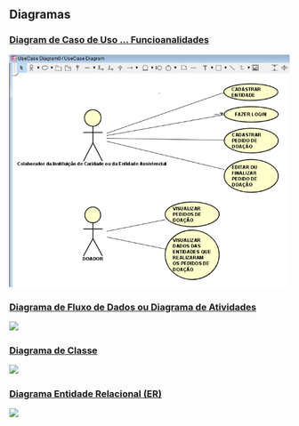 ## Diagramas

### [Diagram de Caso de Uso ... Funcioanalidades](https://github.com/GabrielaSchneider1/Meu-Projeto-Doacoes-GabrielaSchneider-TCC/blob/master/doc/Fundatec-%20TCC1-%20Diagrama%20Casos%20de%20Uso.PNG)

![Diagram](https://github.com/GabrielaSchneider1/Meu-Projeto-Doacoes-GabrielaSchneider-TCC/blob/master/doc/Fundatec-%20TCC1-%20Diagrama%20Casos%20de%20Uso.PNG)

### [Diagrama de Fluxo de Dados ou Diagrama de Atividades](https://diariouml.files.wordpress.com/2014/04/modelagem_4.jpg)

![](https://diariouml.files.wordpress.com/2014/04/modelagem_4.jpg)

### [Diagrama de Classe](https://upload.wikimedia.org/wikipedia/commons/f/f0/Diagrama_de_Classes_com_duas_classes.png)

![](https://upload.wikimedia.org/wikipedia/commons/f/f0/Diagrama_de_Classes_com_duas_classes.png)

### [Diagrama Entidade Relacional (ER)](https://github.com/GabrielaSchneider1/template-fundatec-tcc/blob/master/doc/FundatecTCC1DiagramaModeloER%20final.PNG)

![](https://www.researchgate.net/profile/Rodolfo_Favaretto/publication/332811400/figure/fig3/AS:754131237097472@1556810306463/Figura-5-Diagrama-de-implementacao-do-sistema-Faz-Tudo.png)
